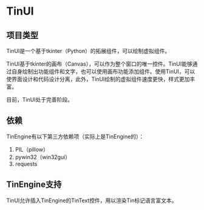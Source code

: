 # TinUI

## 项目类型

TinUI是一个基于tkinter（Python）的拓展组件，可以绘制虚拟组件。

TinUI基于tkinter的画布（Canvas），可以作为整个窗口的唯一控件。TinUI能够通过自身绘制出功能组件和文字，也可以使用画布功能添加组件。使用TinUI，可以使界面设计和代码设计分离，此外，TinUI绘制的虚拟组件速度更快，样式更加丰富。

目前，TinUI处于完善阶段。

## 依赖

TinEngine有以下第三方依赖项（实际上是TinEngine的）：

1. PIL（pillow）
2. pywin32（win32gui）
3. requests

## TinEngine支持

TinUI允许插入TinEngine的TinText控件，用以渲染Tin标记语言富文本。